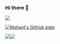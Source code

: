 ### Hi there 👋

![](https://komarev.com/ghpvc/?username=NishantSingh02&style=plastic)

[![Nishant's GitHub stats](https://github-readme-stats.vercel.app/api?username=NishantSingh02&hide=contribs,prs,issues&count_private=true&show_icons=true&theme=merko)](https://github.com/anuraghazra/github-readme-stats)

<div style="display: flex; flex-direction: row; justify-content: stretch;">
 <img class="img" src="http://github-readme-streak-stats.herokuapp.com?user=NishantSingh02&theme=dark" />
 <img class="img" src="https://github-readme-stats.vercel.app/api/top-langs/?username=NishantSingh02&layout=compact&theme=dark" />
</div>

<!-- [![Readme Card](https://github-readme-stats.vercel.app/api/pin/?username=NishantSingh02&repo=LeetCode)](https://github.com/anuraghazra/github-readme-stats) -->


<!-- Wakatime Stats -->
<!-- [![Nishant's wakatime stats](https://github-readme-stats.vercel.app/api/wakatime?username=NishantSingh02)](https://github.com/anuraghazra/github-readme-stats) -->

<!--
**NishantSingh02/NishantSingh02** is a ✨ _special_ ✨ repository because its `README.md` (this file) appears on your GitHub profile.

Here are some ideas to get you started:

- 🔭 I’m currently working on ...
- 🌱 I’m currently learning ...
- 👯 I’m looking to collaborate on ...
- 🤔 I’m looking for help with ...
- 💬 Ask me about ...
- 📫 How to reach me: ...
- 😄 Pronouns: ...
- ⚡ Fun fact: ...
-->
